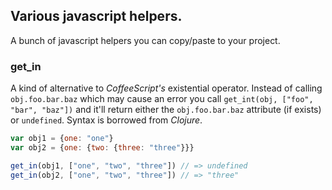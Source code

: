 ## Various javascript helpers.

A bunch of javascript helpers you can copy/paste to your
project.

### get_in

A kind of alternative to *CoffeeScript's* existential operator.
Instead of calling `obj.foo.bar.baz` which may cause an error you
call `get_int(obj, ["foo", "bar", "baz"])` and it'll return either the
`obj.foo.bar.baz` attribute (if exists) or `undefined`. Syntax is
borrowed from *Clojure*.

```javascript
var obj1 = {one: "one"}
var obj2 = {one: {two: {three: "three"}}}

get_in(obj1, ["one", "two", "three"]) // => undefined
get_in(obj2, ["one", "two", "three"]) // => "three"
```
